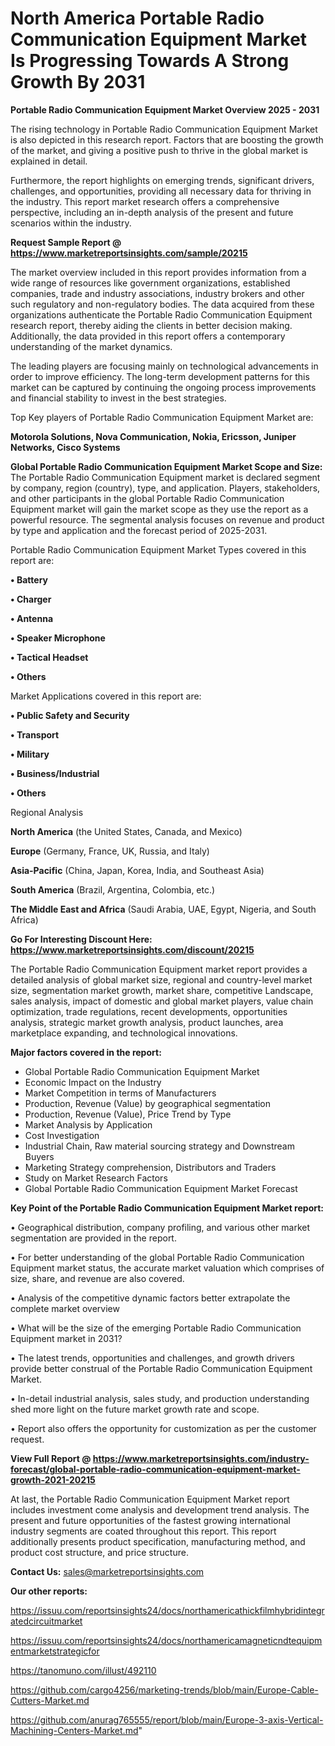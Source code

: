 # North America Portable Radio Communication Equipment Market Is Progressing Towards A Strong Growth By 2031

<Strong> Portable Radio Communication Equipment Market Overview 2025 - 2031</strong>

The rising technology in Portable Radio Communication Equipment Market is also depicted in this research report. Factors that are boosting the growth of the market, and giving a positive push to thrive in the global market is explained in detail.

Furthermore, the report highlights on emerging trends, significant drivers, challenges, and opportunities, providing all necessary data for thriving in the industry. This report market research offers a comprehensive perspective, including an in-depth analysis of the present and future scenarios within the industry.

<strong>Request Sample Report @ <a href=https://www.marketreportsinsights.com/sample/20215>https://www.marketreportsinsights.com/sample/20215</a></strong>

The market overview included in this report provides information from a wide range of resources like government organizations, established companies, trade and industry associations, industry brokers and other such regulatory and non-regulatory bodies. The data acquired from these organizations authenticate the Portable Radio Communication Equipment research report, thereby aiding the clients in better decision making. Additionally, the data provided in this report offers a contemporary understanding of the market dynamics.

The leading players are focusing mainly on technological advancements in order to improve efficiency. The long-term development patterns for this market can be captured by continuing the ongoing process improvements and financial stability to invest in the best strategies.

Top Key players of Portable Radio Communication Equipment Market are:

<strong>Motorola Solutions, Nova Communication, Nokia, Ericsson, Juniper Networks, Cisco Systems</strong>

<strong><b>Global Portable Radio Communication Equipment Market Scope and Size:</b></strong>
The Portable Radio Communication Equipment market is declared segment by company, region (country), type, and application. Players, stakeholders, and other participants in the global Portable Radio Communication Equipment market will gain the market scope as they use the report as a powerful resource. The segmental analysis focuses on revenue and product by type and application and the forecast period of 2025-2031.

Portable Radio Communication Equipment Market Types covered in this report are:

<strong>• Battery

• Charger

• Antenna

• Speaker Microphone

• Tactical Headset

• Others</strong>

Market Applications covered in this report are:

<strong>• Public Safety and Security

• Transport

• Military

• Business/Industrial

• Others</strong> 

Regional Analysis

<strong>North America</strong> (the United States, Canada, and Mexico)

<strong>Europe</strong> (Germany, France, UK, Russia, and Italy)

<strong>Asia-Pacific</strong> (China, Japan, Korea, India, and Southeast Asia)

<strong>South America</strong> (Brazil, Argentina, Colombia, etc.)

<strong>The Middle East and Africa</strong> (Saudi Arabia, UAE, Egypt, Nigeria, and South Africa)

<strong>Go For Interesting Discount Here: <a href=https://www.marketreportsinsights.com/discount/20215>https://www.marketreportsinsights.com/discount/20215</a></strong>

The Portable Radio Communication Equipment market report provides a detailed analysis of global market size, regional and country-level market size, segmentation market growth, market share, competitive Landscape, sales analysis, impact of domestic and global market players, value chain optimization, trade regulations, recent developments, opportunities analysis, strategic market growth analysis, product launches, area marketplace expanding, and technological innovations.

<strong><b>Major factors covered in the report:</b></strong>
<ul>
  <li>Global Portable Radio Communication Equipment Market </li>
  <li>Economic Impact on the Industry</li>
  <li>Market Competition in terms of Manufacturers</li>
  <li>Production, Revenue (Value) by geographical segmentation</li>
  <li>Production, Revenue (Value), Price Trend by Type</li>
  <li>Market Analysis by Application</li>
  <li>Cost Investigation</li>
  <li>Industrial Chain, Raw material sourcing strategy and Downstream Buyers</li>
  <li>Marketing Strategy comprehension, Distributors and Traders</li>
  <li>Study on Market Research Factors</li>
  <li>Global Portable Radio Communication Equipment Market Forecast</li>
</ul>

<strong><b>Key Point of the Portable Radio Communication Equipment Market report:</b></strong>

• Geographical distribution, company profiling, and various other market segmentation are provided in the report.

• For better understanding of the global Portable Radio Communication Equipment market status, the accurate market valuation which comprises of size, share, and revenue are also covered.

• Analysis of the competitive dynamic factors better extrapolate the complete market overview

• What will be the size of the emerging Portable Radio Communication Equipment market in 2031?

• The latest trends, opportunities and challenges, and growth drivers provide better construal of the Portable Radio Communication Equipment Market.

• In-detail industrial analysis, sales study, and production understanding shed more light on the future market growth rate and scope.

• Report also offers the opportunity for customization as per the customer request.

<strong><b>View Full Report @ <a href=https://www.marketreportsinsights.com/industry-forecast/global-portable-radio-communication-equipment-market-growth-2021-20215>https://www.marketreportsinsights.com/industry-forecast/global-portable-radio-communication-equipment-market-growth-2021-20215</a></b></strong>


At last, the Portable Radio Communication Equipment Market report includes investment come analysis and development trend analysis. The present and future opportunities of the fastest growing international industry segments are coated throughout this report. This report additionally presents product specification, manufacturing method, and product cost structure, and price structure.

<strong>Contact Us:</strong>
sales@marketreportsinsights.com

<strong>Our other reports:</strong>

<a href=https://issuu.com/reportsinsights24/docs/northamericathickfilmhybridintegratedcircuitmarket>https://issuu.com/reportsinsights24/docs/northamericathickfilmhybridintegratedcircuitmarket</a>

<a href=https://issuu.com/reportsinsights24/docs/northamericamagneticndtequipmentmarketstrategicfor>https://issuu.com/reportsinsights24/docs/northamericamagneticndtequipmentmarketstrategicfor</a>

<a href=https://tanomuno.com/illust/492110>https://tanomuno.com/illust/492110</a>

<a href=https://github.com/cargo4256/marketing-trends/blob/main/Europe-Cable-Cutters-Market.md>https://github.com/cargo4256/marketing-trends/blob/main/Europe-Cable-Cutters-Market.md</a>

<a href=https://github.com/anurag765555/report/blob/main/Europe-3-axis-Vertical-Machining-Centers-Market.md>https://github.com/anurag765555/report/blob/main/Europe-3-axis-Vertical-Machining-Centers-Market.md</a>"
